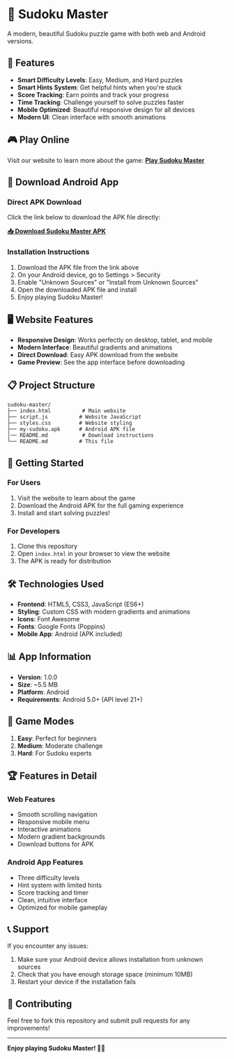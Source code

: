 # 🧩 Sudoku Master

A modern, beautiful Sudoku puzzle game with both web and Android versions.

## 🌟 Features

- **Smart Difficulty Levels**: Easy, Medium, and Hard puzzles
- **Smart Hints System**: Get helpful hints when you're stuck
- **Score Tracking**: Earn points and track your progress
- **Time Tracking**: Challenge yourself to solve puzzles faster
- **Mobile Optimized**: Beautiful responsive design for all devices
- **Modern UI**: Clean interface with smooth animations

## 🎮 Play Online

Visit our website to learn more about the game: **[Play Sudoku Master](https://kotecharooshi.github.io/sudoku-game/raw/main/index.html)**

## 📱 Download Android App

### Direct APK Download
Click the link below to download the APK file directly:

**[📥 Download Sudoku Master APK](https://github.com/kotecharooshi/sudoku-game/raw/main/my-sudoku.apk)**

### Installation Instructions
1. Download the APK file from the link above
2. On your Android device, go to Settings > Security
3. Enable "Unknown Sources" or "Install from Unknown Sources"
4. Open the downloaded APK file and install
5. Enjoy playing Sudoku Master!

## 🖥️ Website Features

- **Responsive Design**: Works perfectly on desktop, tablet, and mobile
- **Modern Interface**: Beautiful gradients and animations
- **Direct Download**: Easy APK download from the website
- **Game Preview**: See the app interface before downloading

## 📋 Project Structure

```
sudoku-master/
├── index.html          # Main website
├── script.js          # Website JavaScript
├── styles.css         # Website styling
├── my-sudoku.apk      # Android APK file
│── README.md           # Download instructions
└── README.md          # This file
```

## 🚀 Getting Started

### For Users
1. Visit the website to learn about the game
2. Download the Android APK for the full gaming experience
3. Install and start solving puzzles!

### For Developers
1. Clone this repository
2. Open `index.html` in your browser to view the website
3. The APK is ready for distribution

## 🛠️ Technologies Used

- **Frontend**: HTML5, CSS3, JavaScript (ES6+)
- **Styling**: Custom CSS with modern gradients and animations
- **Icons**: Font Awesome
- **Fonts**: Google Fonts (Poppins)
- **Mobile App**: Android (APK included)

## 📊 App Information

- **Version**: 1.0.0
- **Size**: ~5.5 MB
- **Platform**: Android
- **Requirements**: Android 5.0+ (API level 21+)

## 🎯 Game Modes

1. **Easy**: Perfect for beginners
2. **Medium**: Moderate challenge
3. **Hard**: For Sudoku experts

## 🏆 Features in Detail

### Web Features
- Smooth scrolling navigation
- Responsive mobile menu
- Interactive animations
- Modern gradient backgrounds
- Download buttons for APK

### Android App Features
- Three difficulty levels
- Hint system with limited hints
- Score tracking and timer
- Clean, intuitive interface
- Optimized for mobile gameplay

## 📞 Support

If you encounter any issues:
1. Make sure your Android device allows installation from unknown sources
2. Check that you have enough storage space (minimum 10MB)
3. Restart your device if the installation fails

## 🤝 Contributing

Feel free to fork this repository and submit pull requests for any improvements!

---


**Enjoy playing Sudoku Master! 🧩✨**



